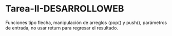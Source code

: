 # Tarea-II-DESARROLLOWEB
Funciones tipo flecha, manipulación de arreglos (pop() y push(), parámetros de entrada,  no usar return para regresar el resultado.
